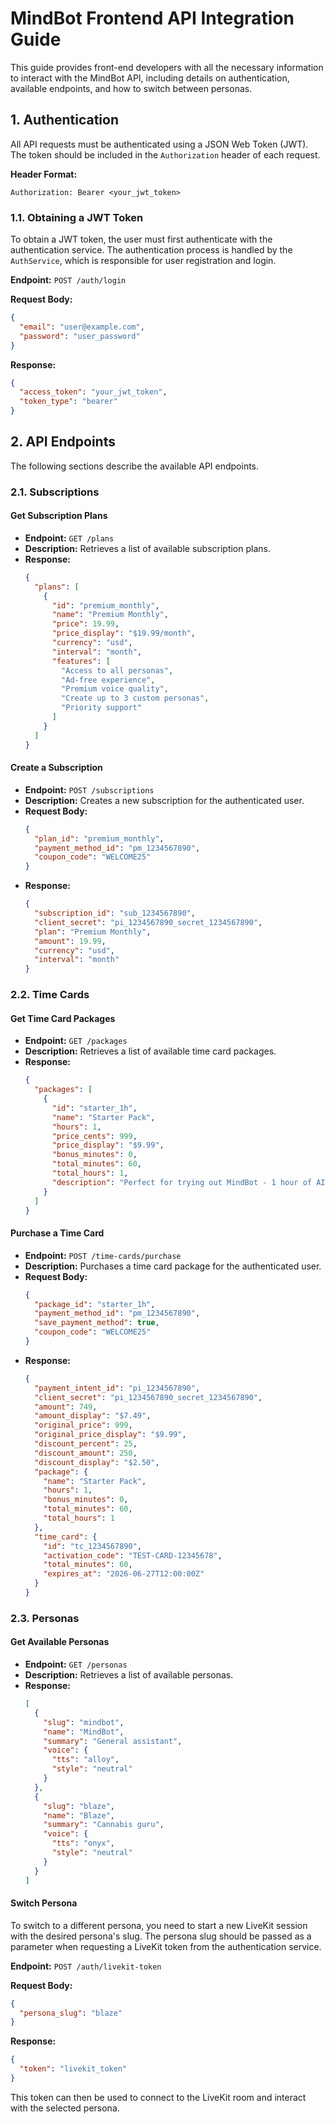 # MindBot Frontend API Integration Guide

This guide provides front-end developers with all the necessary information to interact with the MindBot API, including details on authentication, available endpoints, and how to switch between personas.

## 1. Authentication

All API requests must be authenticated using a JSON Web Token (JWT). The token should be included in the `Authorization` header of each request.

**Header Format:**

```
Authorization: Bearer <your_jwt_token>
```

### 1.1. Obtaining a JWT Token

To obtain a JWT token, the user must first authenticate with the authentication service. The authentication process is handled by the `AuthService`, which is responsible for user registration and login.

**Endpoint:** `POST /auth/login`

**Request Body:**

```json
{
  "email": "user@example.com",
  "password": "user_password"
}
```

**Response:**

```json
{
  "access_token": "your_jwt_token",
  "token_type": "bearer"
}
```

## 2. API Endpoints

The following sections describe the available API endpoints.

### 2.1. Subscriptions

#### Get Subscription Plans

- **Endpoint:** `GET /plans`
- **Description:** Retrieves a list of available subscription plans.
- **Response:**
  ```json
  {
    "plans": [
      {
        "id": "premium_monthly",
        "name": "Premium Monthly",
        "price": 19.99,
        "price_display": "$19.99/month",
        "currency": "usd",
        "interval": "month",
        "features": [
          "Access to all personas",
          "Ad-free experience",
          "Premium voice quality",
          "Create up to 3 custom personas",
          "Priority support"
        ]
      }
    ]
  }
  ```

#### Create a Subscription

- **Endpoint:** `POST /subscriptions`
- **Description:** Creates a new subscription for the authenticated user.
- **Request Body:**
  ```json
  {
    "plan_id": "premium_monthly",
    "payment_method_id": "pm_1234567890",
    "coupon_code": "WELCOME25"
  }
  ```
- **Response:**
  ```json
  {
    "subscription_id": "sub_1234567890",
    "client_secret": "pi_1234567890_secret_1234567890",
    "plan": "Premium Monthly",
    "amount": 19.99,
    "currency": "usd",
    "interval": "month"
  }
  ```

### 2.2. Time Cards

#### Get Time Card Packages

- **Endpoint:** `GET /packages`
- **Description:** Retrieves a list of available time card packages.
- **Response:**
  ```json
  {
    "packages": [
      {
        "id": "starter_1h",
        "name": "Starter Pack",
        "hours": 1,
        "price_cents": 999,
        "price_display": "$9.99",
        "bonus_minutes": 0,
        "total_minutes": 60,
        "total_hours": 1,
        "description": "Perfect for trying out MindBot - 1 hour of AI conversation time"
      }
    ]
  }
  ```

#### Purchase a Time Card

- **Endpoint:** `POST /time-cards/purchase`
- **Description:** Purchases a time card package for the authenticated user.
- **Request Body:**
  ```json
  {
    "package_id": "starter_1h",
    "payment_method_id": "pm_1234567890",
    "save_payment_method": true,
    "coupon_code": "WELCOME25"
  }
  ```
- **Response:**
  ```json
  {
    "payment_intent_id": "pi_1234567890",
    "client_secret": "pi_1234567890_secret_1234567890",
    "amount": 749,
    "amount_display": "$7.49",
    "original_price": 999,
    "original_price_display": "$9.99",
    "discount_percent": 25,
    "discount_amount": 250,
    "discount_display": "$2.50",
    "package": {
      "name": "Starter Pack",
      "hours": 1,
      "bonus_minutes": 0,
      "total_minutes": 60,
      "total_hours": 1
    },
    "time_card": {
      "id": "tc_1234567890",
      "activation_code": "TEST-CARD-12345678",
      "total_minutes": 60,
      "expires_at": "2026-06-27T12:00:00Z"
    }
  }
  ```

### 2.3. Personas

#### Get Available Personas

- **Endpoint:** `GET /personas`
- **Description:** Retrieves a list of available personas.
- **Response:**
  ```json
  [
    {
      "slug": "mindbot",
      "name": "MindBot",
      "summary": "General assistant",
      "voice": {
        "tts": "alloy",
        "style": "neutral"
      }
    },
    {
      "slug": "blaze",
      "name": "Blaze",
      "summary": "Cannabis guru",
      "voice": {
        "tts": "onyx",
        "style": "neutral"
      }
    }
  ]
  ```

#### Switch Persona

To switch to a different persona, you need to start a new LiveKit session with the desired persona's slug. The persona slug should be passed as a parameter when requesting a LiveKit token from the authentication service.

**Endpoint:** `POST /auth/livekit-token`

**Request Body:**

```json
{
  "persona_slug": "blaze"
}
```

**Response:**

```json
{
  "token": "livekit_token"
}
```

This token can then be used to connect to the LiveKit room and interact with the selected persona.
